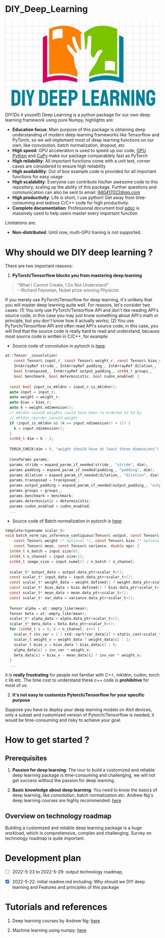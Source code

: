 # DIY_Deep_Learning

<img src="./data/Figs/logo5.jpg" alt="drawing"/>


DIY(Do it youself) Deep Learning is a python package for our own deep learning framework using pure Numpy, highlights are:
- **Education focus**: Main purpose of this package is obtaining deep understanding of modern deep learning frameworks like Tensorflow and PyTorch, so we will implement most of deep learning functions on our own, like convolution, batch normalization, dropout, etc
- **High speed**: GPU acceleration is used to speed up our code, [GPU Python](https://developer.nvidia.com/how-to-cuda-python) and [CuPy](https://github.com/cupy/cupy) make our package comparablely fast as  PyTorch
- **High reliability**: All important functions come with a unit test, corner cases are considered to ensure high reliability
- **High availability**: Out of box example code is provided for all important functions for easy usage
- **High scalability**: Everyone can contribute his/her awesome code to this repository, scaling up the ability of this package. Further questions and communication can also be sent to email: 940417022@qq.com
- **High productivity**: Life is short, I use python! Get away from time-consuming and tedious C/C++ code for high productivity.
- **Complete documentation**: Professional document tool [pdoc](https://pdoc.dev/docs/pdoc.html) is massively used to help users master every important function

Limitations are:
- **Non-distributed**: Until now, multi-GPU traning is not supported.



# Why should we DIY deep learning ?

There are two important reasons:

1. **PyTorch/Tensorflow blocks you from mastering deep learning**

> “What I Cannot Create, I Do Not Understand”  
--Richard Feynman, Nobel prize winning Physicist

If you merely use PyTorch/Tensorflow for deep learning, it's unlikely that you will master deep learning quite well. For reasons, let's consider two cases:
(1) You only use PyTorch/Tensorflow API and don't like reading API's source code, in this case you may just know something about API's math or principle, but you don't know how it actually works;
(2) You use PyTorch/Tensorflow API and often read API's source code, in this case, you will find that the source code is really hard to read and understand, because most source code is written in C/C++, for example:
- Source code of convolution in pytorch is [here](https://github.com/pytorch/pytorch/blob/c780610f2d8358297cb4e4460692d496e124d64d/aten/src/ATen/native/Convolution.cpp#L481):
```c
at::Tensor _convolution(
    const Tensor& input_r, const Tensor& weight_r, const Tensor& bias_r,
    IntArrayRef stride_, IntArrayRef padding_, IntArrayRef dilation_,
    bool transposed_, IntArrayRef output_padding_, int64_t groups_,
    bool benchmark, bool deterministic, bool cudnn_enabled) {

  const bool input_is_mkldnn = input_r.is_mkldnn();
  auto input = input_r;
  auto weight = weight_r;
  auto bias = bias_r;
  auto k = weight.ndimension();
  // mkldnn conv2d weights could have been re-ordered to 5d by
  // mkldnn_reorder_conv2d_weight
  if (input_is_mkldnn && (k == input.ndimension() + 1)) {
    k = input.ndimension();
  }
  int64_t dim = k - 2;

  TORCH_CHECK(dim > 0, "weight should have at least three dimensions");

  ConvParams params;
  params.stride = expand_param_if_needed(stride_, "stride", dim);
  params.padding = expand_param_if_needed(padding_, "padding", dim);
  params.dilation = expand_param_if_needed(dilation_, "dilation", dim);
  params.transposed = transposed_;
  params.output_padding = expand_param_if_needed(output_padding_, "output_padding", dim);
  params.groups = groups_;
  params.benchmark = benchmark;
  params.deterministic = deterministic;
  params.cudnn_enabled = cudnn_enabled;
  ...
```
- Source code of Batch normalization in pytorch is [here](https://github.com/pytorch/pytorch/blob/420b37f3c67950ed93cd8aa7a12e673fcfc5567b/aten/src/ATen/native/Normalization.cpp#L61-L126):
```c
template<typename scalar_t>
void batch_norm_cpu_inference_contiguous(Tensor& output, const Tensor& input,
    const Tensor& weight /* optional */, const Tensor& bias /* optional */,
    const Tensor& mean, const Tensor& variance, double eps) {
  int64_t n_batch = input.size(0);
  int64_t n_channel = input.size(1);
  int64_t image_size = input.numel() / n_batch / n_channel;

  scalar_t* output_data = output.data_ptr<scalar_t>();
  const scalar_t* input_data = input.data_ptr<scalar_t>();
  const scalar_t* weight_data = weight.defined() ? weight.data_ptr<scalar_t>() : nullptr;
  const scalar_t* bias_data = bias.defined() ? bias.data_ptr<scalar_t>() : nullptr;
  const scalar_t* mean_data = mean.data_ptr<scalar_t>();
  const scalar_t* var_data = variance.data_ptr<scalar_t>();

  Tensor alpha = at::empty_like(mean);
  Tensor beta = at::empty_like(mean);
  scalar_t* alpha_data = alpha.data_ptr<scalar_t>();
  scalar_t* beta_data = beta.data_ptr<scalar_t>();
  for (int64_t c = 0; c < n_channel; c++) {
    scalar_t inv_var = 1 / std::sqrt(var_data[c] + static_cast<scalar_t>(eps));
    scalar_t weight_v = weight_data ? weight_data[c] : 1;
    scalar_t bias_v = bias_data ? bias_data[c] : 0;
    alpha_data[c] = inv_var * weight_v;
    beta_data[c] = bias_v - mean_data[c] * inv_var * weight_v;
  }
  ...
```

it is **really frustrating** for people not familiar with C++, mkldnn, cudnn, torch c lib etc. The time cost to understand these c++ code is **prohibitive** for most of us.

2. **It's not easy to customize Pytorch/Tensorflow for your specific purpose**

Suppose you have to deploy your deep learning models on AIot devices, only a subset and customized version of Pytorch/Tensorflow is needed, it would be time-consuming and risky to achieve your goal. 


# How to get started ?
    
## Prerequisites

1. **Passion for deep learning**: The tour to build a customized and reliable deep learning package is time-consuming and challenging, we will not get success without the passion for deep learning.

2. **Basic knowledge about deep learning**: You need to know the basics of deep learning, like convolution, batch normalization etc. Andrew Ng's deep learning courses are highly recommended: [here](https://github.com/ashishpatel26/Andrew-NG-Notes)

## Overview on technology roadmap

Building a customized and reliable deep learning package is a huge workload, which is comprehensive, complex and challenging. Survey on technology roadmap is quite important. 




# Development plan

- [ ] 2022-5-23 to 2022-5-29: output technology roadmap,  
- [x] 2022-5-22: initial readme.md including: Why should we DIY deep learning and Features and principles of this package



# Tutorials and references

1. Deep learning courses by Andrew Ng: [here](https://github.com/ashishpatel26/Andrew-NG-Notes)

2. Machine learning using numpy: [here](https://github.com/ddbourgin/numpy-ml/tree/master/numpy_ml/neural_nets)